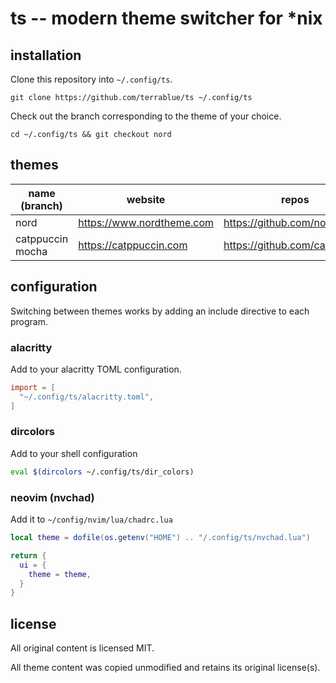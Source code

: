 # ts -- modern theme switcher for *nix

## installation

Clone this repository into `~/.config/ts`.

`git clone https://github.com/terrablue/ts ~/.config/ts`

Check out the branch corresponding to the theme of your choice.

`cd ~/.config/ts && git checkout nord`

## themes

|name (branch)   |website                  |repos                        |
|----------------|-------------------------|-----------------------------|
|nord            |https://www.nordtheme.com|https://github.com/nordtheme |
|catppuccin mocha|https://catppuccin.com   |https://github.com/catppuccin|

## configuration

Switching between themes works by adding an include directive to each program.

### alacritty

Add to your alacritty TOML configuration.

```toml
import = [
  "~/.config/ts/alacritty.toml",
]
```

### dircolors

Add to your shell configuration

```sh
eval $(dircolors ~/.config/ts/dir_colors)
```

### neovim (nvchad)

Add it to `~/config/nvim/lua/chadrc.lua`

```lua
local theme = dofile(os.getenv("HOME") .. "/.config/ts/nvchad.lua")

return {
  ui = {
    theme = theme,
  }
}
```

## license

All original content is licensed MIT.

All theme content was copied unmodified and retains its original license(s).
